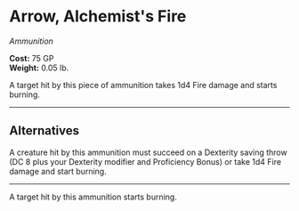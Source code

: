 # Arrow, Alchemist's Fire
*Ammunition*

**Cost:** 75 GP  
**Weight:** 0.05 lb.

A target hit by this piece of ammunition takes 1d4 Fire damage and starts burning.


---
Alternatives
---

A creature hit by this ammunition must succeed on a Dexterity saving throw (DC 8 plus your Dexterity modifier and Proficiency Bonus) or take 1d4 Fire damage and start burning.

---

A target hit by this ammunition starts burning.